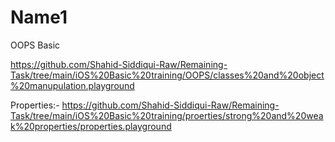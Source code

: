 # Name1
OOPS Basic


https://github.com/Shahid-Siddiqui-Raw/Remaining-Task/tree/main/iOS%20Basic%20training/OOPS/classes%20and%20object%20manupulation.playground


Properties:- https://github.com/Shahid-Siddiqui-Raw/Remaining-Task/tree/main/iOS%20Basic%20training/proerties/strong%20and%20weak%20properties/properties.playground

